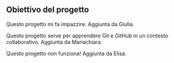## Obiettivo del progetto
Questo progetto mi fa impazzire.
Aggiunta da Giulia.

Questo progetto serve per apprendere Git e GitHub in un
contesto collaborativo.
Aggiunta da Mariachiara.

Questo progetto non funziona! 
Aggiunta da Elisa.